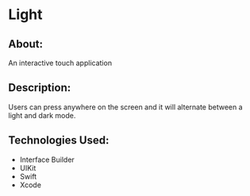 # Light

## About:
An interactive touch application

## Description:
Users can press anywhere on the screen and it will alternate between a light and dark mode.

## Technologies Used:
* Interface Builder
* UIKit
* Swift
* Xcode
